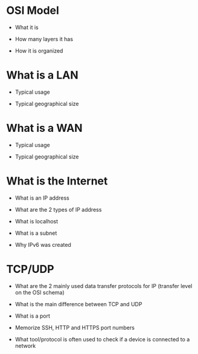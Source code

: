 # OSI Model

* What it is

* How many layers it has

* How it is organized

# What is a LAN

* Typical usage

* Typical geographical size

# What is a WAN

* Typical usage

* Typical geographical size

# What is the Internet

* What is an IP address

* What are the 2 types of IP address

* What is localhost

* What is a subnet

* Why IPv6 was created

# TCP/UDP

* What are the 2 mainly used data transfer protocols for IP (transfer level on the OSI schema)

* What is the main difference between TCP and UDP

* What is a port

* Memorize SSH, HTTP and HTTPS port numbers

* What tool/protocol is often used to check if a device is connected to a network